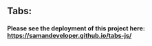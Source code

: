 ## Tabs:
#### Please see the deployment of this project here: https://samandeveloper.github.io/tabs-js/
